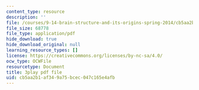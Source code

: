 ```yaml
---
content_type: resource
description: ''
file: /courses/9-14-brain-structure-and-its-origins-spring-2014/cb5aa2b1af349a75bcec047c165e4afb_555114.pdf
file_size: 68778
file_type: application/pdf
hide_download: true
hide_download_original: null
learning_resource_types: []
license: https://creativecommons.org/licenses/by-nc-sa/4.0/
ocw_type: OCWFile
resourcetype: Document
title: 3play pdf file
uid: cb5aa2b1-af34-9a75-bcec-047c165e4afb
---
```

